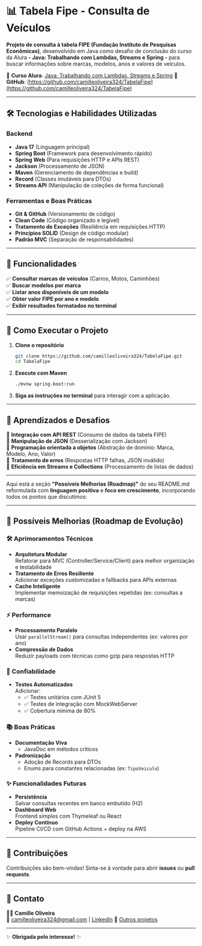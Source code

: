 # 📊 Tabela Fipe - Consulta de Veículos  

**Projeto de consulta à tabela FIPE (Fundação Instituto de Pesquisas Econômicas)**, desenvolvido em Java como desafio de conclusão do curso da Alura **- Java: Trabalhando com Lambdas, Streams e Spring -** para buscar informações sobre marcas, modelos, anos e valores de veículos.  

🔗 **Curso Alura**: [Java: Trabalhando com Lambdas, Streams e Spring](https://cursos.alura.com.br/course/java-trabalhando-lambdas-streams-spring-framework)
🔗 **GitHub**: [https://github.com/camilleoliveira324/TabelaFipe](https://github.com/camilleoliveira324/TabelaFipe)  

---

## 🛠️ Tecnologias e Habilidades Utilizadas  

### **Backend**  
- **Java 17** (Linguagem principal)  
- **Spring Boot** (Framework para desenvolvimento rápido)  
- **Spring Web** (Para requisições HTTP e APIs REST)  
- **Jackson** (Processamento de JSON)  
- **Maven** (Gerenciamento de dependências e build) 
- **Record** (Classes imutáveis para DTOs)  
- **Streams API** (Manipulação de coleções de forma funcional)  

### **Ferramentas e Boas Práticas**  
- **Git & GitHub** (Versionamento de código)  
- **Clean Code** (Código organizado e legível)  
- **Tratamento de Exceções** (Resiliência em requisições HTTP)  
- **Princípios SOLID** (Design de código modular)  
- **Padrão MVC** (Separação de responsabilidades)  

---

## 📌 Funcionalidades  

✅ **Consultar marcas de veículos** (Carros, Motos, Caminhões)  
✅ **Buscar modelos por marca**  
✅ **Listar anos disponíveis de um modelo**  
✅ **Obter valor FIPE por ano e modelo**  
✅ **Exibir resultados formatados no terminal**  

---

## 🚀 Como Executar o Projeto  

1. **Clone o repositório**  
   ```bash
   git clone https://github.com/camilleoliveira324/TabelaFipe.git
   cd TabelaFipe
   ```

2. **Execute com Maven**  
   ```bash
   ./mvnw spring-boot:run
   ```

3. **Siga as instruções no terminal** para interagir com a aplicação.  

---

## 📝 Aprendizados e Desafios  

🔹 **Integração com API REST** (Consumo de dados da tabela FIPE)  
🔹 **Manipulação de JSON** (Desserialização com Jackson)  
🔹 **Programação orientada a objetos** (Abstração de domínio: Marca, Modelo, Ano, Valor)  
🔹 **Tratamento de erros** (Respostas HTTP falhas, JSON inválido)  
🔹 **Eficiência em Streams e Collections** (Processamento de listas de dados)  

---

Aqui está a seção **"Possíveis Melhorias (Roadmap)"** do seu README.md reformulada com **linguagem positiva** e **foco em crescimento**, incorporando todos os pontos que discutimos:

---

## 🚀 **Possíveis Melhorias (Roadmap de Evolução)**  

### **🛠️ Aprimoramentos Técnicos**  
- **Arquitetura Modular**  
  Refatorar para MVC (Controller/Service/Client) para melhor organização e testabilidade  
- **Tratamento de Erros Resiliente**  
  Adicionar exceções customizadas e fallbacks para APIs externas  
- **Cache Inteligente**  
  Implementar memoização de requisições repetidas (ex: consultas a marcas)  

### **⚡ Performance**  
- **Processamento Paralelo**  
  Usar `parallelStream()` para consultas independentes (ex: valores por ano)  
- **Compressão de Dados**  
  Reduzir payloads com técnicas como gzip para respostas HTTP  

### **🧪 Confiabilidade**  
- **Testes Automatizados**  
  Adicionar:  
  - ✅ Testes unitários com JUnit 5  
  - ✅ Testes de integração com MockWebServer  
  - ✅ Cobertura mínima de 80% 

### **📚 Boas Práticas**  
- **Documentação Viva**  
  - JavaDoc em métodos críticos 
- **Padronização**  
  - Adoção de Records para DTOs  
  - Enums para constantes relacionadas (ex: `TipoVeiculo`)  

### **✨ Funcionalidades Futuras**  
- **Persistência**  
  Salvar consultas recentes em banco embutido (H2)  
- **Dashboard Web**  
  Frontend simples com Thymeleaf ou React  
- **Deploy Contínuo**  
  Pipeline CI/CD com GitHub Actions + deploy na AWS  

---

## 🤝 Contribuições  

Contribuições são bem-vindas! Sinta-se à vontade para abrir **issues** ou **pull requests**.  

---

## 📧 Contato  

👩‍💻 **Camille Oliveira**  
📧 camilleoliveira324@gmail.com | [LinkedIn](https://www.linkedin.com/in/camilledeoliveira324)
🔗 [Outros projetos](https://github.com/camilleoliveira324)  

---

✨ **Obrigada pelo interesse!** ✨  
